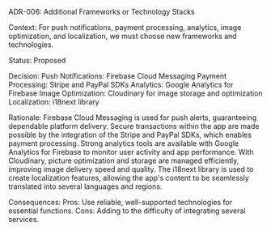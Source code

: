 ADR-006: Additional Frameworks or Technology Stacks


Context:
For push notifications, payment processing, analytics, image optimization, and localization, we must choose new frameworks and technologies.

Status:
Proposed

Decision:
Push Notifications: Firebase Cloud Messaging
Payment Processing: Stripe and PayPal SDKs
Analytics: Google Analytics for Firebase
Image Optimization: Cloudinary for image storage and optimization
Localization: i18next library

Rationale:
Firebase Cloud Messaging  is used for push alerts, guaranteeing dependable platform delivery. Secure transactions within the app are made possible by the integration of the Stripe and PayPal SDKs, which enables payment processing. Strong analytics tools are available with Google Analytics for Firebase to monitor user activity and app performance. With Cloudinary, picture optimization and storage are managed efficiently, improving image delivery speed and quality. The i18next library is used to create localization features, allowing the app's content to be seamlessly translated into several languages and regions.

Consequences:
Pros: Use reliable, well-supported technologies for essential functions.
Cons: Adding to the difficulty of integrating several services.

 
